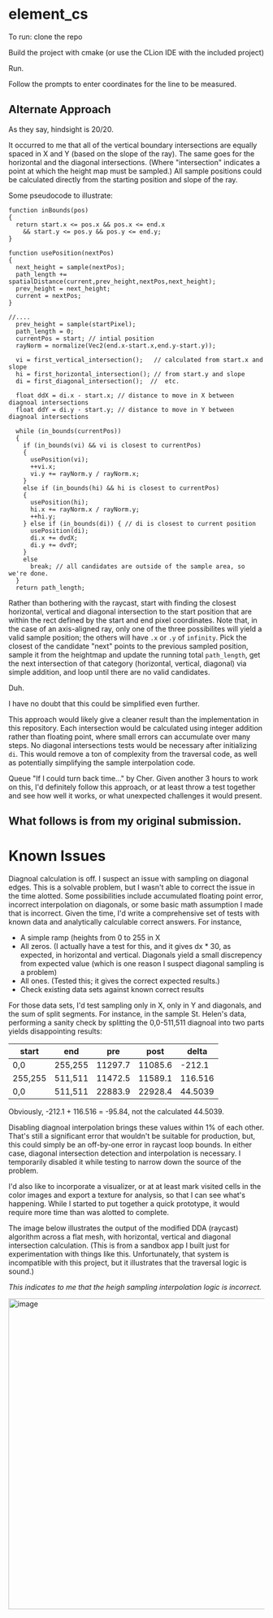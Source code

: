 # element_cs

To run: clone the repo

Build the project with cmake (or use the CLion IDE with the included project)

Run. 

Follow the prompts to enter coordinates for the line to be measured. 

## Alternate Approach

As they say, hindsight is 20/20. 

It occurred to me that all of the vertical boundary intersections are equally spaced in X and Y (based on the slope of the ray). The same goes for the horizontal and the diagonal intersections. (Where "intersection" indicates a point at which the height map must be sampled.) All sample positions could be calculated directly from the starting position and slope of the ray. 

Some pseudocode to illustrate:

```
function inBounds(pos)
{
  return start.x <= pos.x && pos.x <= end.x
    && start.y <= pos.y && pos.y <= end.y;
}

function usePosition(nextPos)
{
  next_height = sample(nextPos);
  path_length += spatialDistance(current,prev_height,nextPos,next_height);
  prev_height = next_height;
  current = nextPos;
}

//....
  prev_height = sample(startPixel);
  path_length = 0;
  currentPos = start; // intial position
  rayNorm = normalize(Vec2(end.x-start.x,end.y-start.y));

  vi = first_vertical_intersection();   // calculated from start.x and slope
  hi = first_horizontal_intersection(); // from start.y and slope
  di = first_diagonal_intersection();  //  etc.

  float ddX = di.x - start.x; // distance to move in X between diagnoal intersections
  float ddY = di.y - start.y; // distance to move in Y between diagnoal intersections

  while (in_bounds(currentPos))
  {
    if (in_bounds(vi) && vi is closest to currentPos)
    {
      usePosition(vi);
      ++vi.x;
      vi.y += rayNorm.y / rayNorm.x;
    }
    else if (in_bounds(hi) && hi is closest to currentPos)
    {
      usePosition(hi);
      hi.x += rayNorm.x / rayNorm.y;
      ++hi.y;
    } else if (in_bounds(di)) { // di is closest to current position
      usePosition(di);
      di.x += dvdX;
      di.y += dvdY;
    }
    else
      break; // all candidates are outside of the sample area, so we're done. 
  }
  return path_length;
```

Rather than bothering with the raycast, start with finding the closest horizontal, vertical and diagonal intersection to the start position that are within the rect defined by the start and end pixel coordinates. Note that, in the case of an axis-aligned ray, only one of the three possibilites will yield a valid sample position; the others will have `.x` or `.y` of `infinity`. Pick the closest of the candidate "next" points to the previous sampled position, sample it from the heightmap and update the running total `path_length`, get the next intersection of that category (horizontal, vertical, diagonal) via simple addition, and loop until there are no valid candidates. 

Duh. 

I have no doubt that this could be simplified even further. 

This approach would likely give a cleaner result than the implementation in this repository. Each intersection would be calculated using integer addition rather than floating point, where small errors can accumulate over many steps. No diagonal intersections tests would be necessary after initializing `di`. This would remove a ton of complexity from the traversal code, as well as potentially simplifying the sample interpolation code. 

Queue "If I could turn back time..." by Cher.  Given another 3 hours to work on this, I'd definitely follow this approach, or at least throw a test together and see how well it works, or what unexpected challenges it would present. 

## What follows is from my original submission. 

# Known Issues
Diagnoal calculation is off. I suspect an issue with sampling on diagonal edges. This is a solvable problem, but I wasn't able to correct the issue in the time alotted. 
Some possibilities include accumulated floating point error, incorrect interpolation on diagonals, or some basic math assumption I made that is incorrect.
Given the time, I'd write a comprehensive set of tests with known data and analytically calculable correct answers. For instance, 

* A simple ramp (heights from 0 to 255 in X
* All zeros. (I actually have a test for this, and it gives dx * 30, as expected, in horizontal and vertical. Diagonals yield a small discrepency from expected value (which is one reason I suspect diagonal sampling is a problem)
* All ones.  (Tested this; it gives the correct expected results.)
* Check existing data sets against known correct results

For those data sets, I'd test sampling only in X, only in Y and diagonals, and the sum of split segments. For instance, in the sample St. Helen's data, performing a sanity check by splitting the 0,0-511,511 diagnoal into two parts yields disappointing results:

| start | end | pre | post | delta |
| --- | --- | --- | --- | --- |
|0,0 | 255,255 | 11297.7 | 11085.6 | -212.1 |
|255,255 | 511,511 | 11472.5 | 11589.1 | 116.516 |
|0,0 | 511,511 | 22883.9 | 22928.4 | 44.5039 |

Obviously, -212.1 + 116.516 = -95.84, not the calculated 44.5039. 

Disabling diagnoal interpolation brings these values within 1% of each other. That's still a significant error that wouldn't be suitable for production, but, this could simply be an off-by-one error in raycast loop bounds. In either case, diagonal intersection detection and interpolation is necessary. I temporarily disabled it while testing to narrow down the source of the problem. 

I'd also like to incorporate a visualizer, or at at least mark visited cells in the color images and export a texture for analysis, so that I can see what's happening. While I started to put together a quick prototype, it would require more time than was alotted to complete. 

The image below illustrates the output of the modified DDA (raycast) algorithm across a flat mesh, with horizontal, vertical and diagonal intersection calculation. (This is from a sandbox app I built just for experimentation with things like this. Unfortunately, that system is incompatible with this project, but it illustrates that the traversal logic is sound.) 

*This indicates to me that the heigh sampling interpolation logic is incorrect.*

<img width="611" alt="image" src="https://github.com/user-attachments/assets/a25c955a-ae28-46e6-a61b-9ff3948e39b8" />







